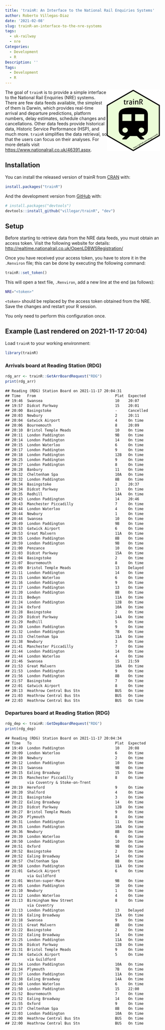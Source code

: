 ```yaml
---
title: 'trainR: An Interface to the National Rail Enquiries Systems'
author: Roberto Villegas-Diaz
date: '2021-02-08'
slug: trainR-an-interface-to-the-nre-systems
tags:
  - uk-railway
  - nre
Categories:
  - Development
  - R
Description: ''
Tags:
  - Development
  - R
---
```


<img src="https://raw.githubusercontent.com/villegar/trainR/main/inst/images/logo.png" alt="logo" align="right" height=200px/>

The goal of `trainR` is to provide a simple interface to the 
National Rail Enquiries (NRE) systems. There are few data feeds 
available, the simplest of them is Darwin, which provides real-time 
arrival and departure predictions, platform numbers, delay estimates, 
schedule changes and cancellations. Other data feeds provide historical 
data, Historic Service Performance (HSP), and much more. `trainR` 
simplifies the data retrieval, so that the users can focus on their 
analyses. For more details visit 
https://www.nationalrail.co.uk/46391.aspx.

## Installation

You can install the released version of trainR from [CRAN](https://CRAN.R-project.org) with:

``` r
install.packages("trainR")
```

And the development version from [GitHub](https://github.com/) with:

``` r
# install.packages("devtools")
devtools::install_github("villegar/trainR", "dev")
```

## Setup
Before starting to retrieve data from the NRE data feeds, you must obtain an access token. 
Visit the following website for details: http://realtime.nationalrail.co.uk/OpenLDBWSRegistration/

Once you have received your access token, you have to store it in the `.Renviron` file; this can be 
done by executing the following command:


```r
trainR::set_token()
```

This will open a text file, `.Renviron`, add a new line at the end (as follows):

```bash
NRE="<token>"
```

`<token>` should be replaced by the access token obtained from the NRE. Save the changes and restart 
your R session.

You only need to perform this configuration once.

## Example (Last rendered on 2021-11-17 20:04)

Load `trainR` to your working environment:

```r
library(trainR)
```

### Arrivals board at Reading Station (RDG)


```r
rdg_arr <- trainR::GetArrBoardRequest("RDG")
print(rdg_arr)
```

```
## Reading (RDG) Station Board on 2021-11-17 20:04:31
## Time   From                                    Plat  Expected
## 19:46  Swansea                                 10    20:07
## 19:57  Didcot Parkway                          15    20:01
## 20:00  Basingstoke                             -     Cancelled
## 20:03  Newbury                                 2     20:11
## 20:04  Gatwick Airport                         4     On time
## 20:06  Bournemouth                             8     20:09
## 20:10  Bristol Temple Meads                    10    On time
## 20:11  London Paddington                       9B    On time
## 20:14  London Paddington                       14    On time
## 20:15  London Waterloo                         6     On time
## 20:17  London Paddington                       9     On time
## 20:18  London Paddington                       12B   On time
## 20:25  London Paddington                       9     On time
## 20:27  London Paddington                       8     On time
## 20:28  Banbury                                 11    On time
## 20:32  Cheltenham Spa                          10A   On time
## 20:32  London Paddington                       8B    On time
## 20:34  Basingstoke                             2     20:37
## 20:34  Didcot Parkway                          13    On time
## 20:35  Redhill                                 14A   On time
## 20:43  London Paddington                       14    20:46
## 20:43  Manchester Piccadilly                   7     On time
## 20:44  London Waterloo                         4     On time
## 20:44  Newbury                                 1     On time
## 20:44  Swansea                                 10    On time
## 20:49  London Paddington                       9B    On time
## 20:53  Gatwick Airport                         6     On time
## 20:53  Great Malvern                           11A   On time
## 20:55  London Paddington                       8B    On time
## 20:59  London Paddington                       9B    On time
## 21:00  Penzance                                10    On time
## 21:03  Didcot Parkway                          15A   On time
## 21:04  Basingstoke                             2     On time
## 21:07  Bournemouth                             8     On time
## 21:09  Bristol Temple Meads                    13    Delayed
## 21:11  London Paddington                       14    On time
## 21:15  London Waterloo                         6     On time
## 21:16  London Paddington                       9     On time
## 21:17  London Paddington                       13    On time
## 21:20  London Paddington                       8B    On time
## 21:21  Bedwyn                                  11A   On time
## 21:24  London Paddington                       12B   On time
## 21:24  Oxford                                  10A   On time
## 21:28  Basingstoke                             2     On time
## 21:29  Didcot Parkway                          14A   On time
## 21:29  Redhill                                 5     On time
## 21:30  London Paddington                       9     On time
## 21:32  London Paddington                       7B    On time
## 21:33  Cheltenham Spa                          11A   On time
## 21:38  Newbury                                 3     On time
## 21:41  Manchester Piccadilly                   7     On time
## 21:44  London Paddington                       14    On time
## 21:44  London Waterloo                         4     On time
## 21:46  Swansea                                 15    21:59
## 21:53  Great Malvern                           10A   On time
## 21:53  London Paddington                       9     On time
## 21:56  London Paddington                       8B    On time
## 21:57  Basingstoke                             7     On time
## 22:01  Gatwick Airport                         8     On time
## 20:13  Heathrow Central Bus Stn                BUS   On time
## 21:03  Heathrow Central Bus Stn                BUS   On time
## 22:03  Heathrow Central Bus Stn                BUS   On time
```

### Departures board at Reading Station (RDG)


```r
rdg_dep <- trainR::GetDepBoardRequest("RDG")
print(rdg_dep)
```

```
## Reading (RDG) Station Board on 2021-11-17 20:04:34
## Time   To                                      Plat  Expected
## 19:49  London Paddington                       10    20:08
## 20:09  London Waterloo                         6     On time
## 20:10  Newbury                                 2     On time
## 20:12  London Paddington                       10    On time
## 20:13  Swansea                                 9B    On time
## 20:15  Ealing Broadway                         15    On time
## 20:15  Manchester Piccadilly                   8     On time
##        via Coventry & Stoke-on-Trent           
## 20:19  Hereford                                9     On time
## 20:20  Shalford                                4     On time
## 20:21  Basingstoke                             3     On time
## 20:22  Ealing Broadway                         14    On time
## 20:23  Didcot Parkway                          12B   On time
## 20:27  Bristol Temple Meads                    9     On time
## 20:29  Plymouth                                8     On time
## 20:31  London Paddington                       11    On time
## 20:35  London Paddington                       10A   On time
## 20:36  Newbury                                 8B    On time
## 20:39  London Waterloo                         6     On time
## 20:50  London Paddington                       10    On time
## 20:51  Oxford                                  9B    On time
## 20:52  Basingstoke                             2     On time
## 20:52  Ealing Broadway                         14    On time
## 20:57  Cheltenham Spa                          8B    On time
## 20:58  London Paddington                       11A   On time
## 21:01  Gatwick Airport                         6     On time
##        via Guildford                           
## 21:01  Weston-super-Mare                       9B    On time
## 21:05  London Paddington                       10    On time
## 21:10  Newbury                                 1     On time
## 21:12  London Waterloo                         4     On time
## 21:13  Birmingham New Street                   8     On time
##        via Coventry                            
## 21:13  London Paddington                       13    Delayed
## 21:16  Ealing Broadway                         15A   On time
## 21:18  Swansea                                 9     On time
## 21:21  Great Malvern                           8B    On time
## 21:22  Basingstoke                             2     On time
## 21:22  Ealing Broadway                         14    On time
## 21:25  London Paddington                       11A   On time
## 21:26  Didcot Parkway                          12B   On time
## 21:31  Bristol Temple Meads                    9     On time
## 21:34  Gatwick Airport                         5     On time
##        via Guildford                           
## 21:34  London Paddington                       10A   On time
## 21:34  Plymouth                                7B    On time
## 21:37  London Paddington                       11A   On time
## 21:38  Ealing Broadway                         14A   On time
## 21:40  London Waterloo                         6     On time
## 21:50  London Paddington                       15    22:00
## 21:52  Bournemouth                             7     On time
## 21:52  Ealing Broadway                         14    On time
## 21:55  Oxford                                  9     On time
## 21:57  Cheltenham Spa                          8B    On time
## 22:03  London Paddington                       10A   On time
## 21:00  Heathrow Central Bus Stn                BUS   On time
## 22:00  Heathrow Central Bus Stn                BUS   On time
```
